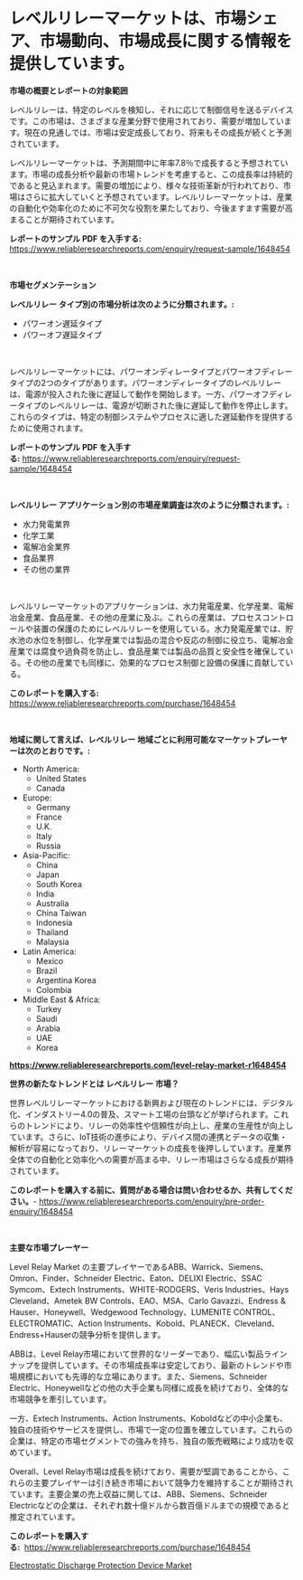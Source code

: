 <p><h1>レベルリレーマーケットは、市場シェア、市場動向、市場成長に関する情報を提供しています。</h1></p><p><strong>市場の概要とレポートの対象範囲</strong></p>
<p><p>レベルリレーは、特定のレベルを検知し、それに応じて制御信号を送るデバイスです。この市場は、さまざまな産業分野で使用されており、需要が増加しています。現在の見通しでは、市場は安定成長しており、将来もその成長が続くと予測されています。</p><p>レベルリレーマーケットは、予測期間中に年率7.8％で成長すると予想されています。市場の成長分析や最新の市場トレンドを考慮すると、この成長率は持続的であると見込まれます。需要の増加により、様々な技術革新が行われており、市場はさらに拡大していくと予想されています。レベルリレーマーケットは、産業の自動化や効率化のために不可欠な役割を果たしており、今後ますます需要が高まることが期待されています。</p></p>
<p><strong>レポートのサンプル PDF を入手する:</strong> <a href="https://www.reliableresearchreports.com/enquiry/request-sample/1648454">https://www.reliableresearchreports.com/enquiry/request-sample/1648454</a></p>
<p>&nbsp;</p>
<p><strong>市場セグメンテーション</strong></p>
<p><strong>レベルリレー タイプ別の市場分析は次のように分類されます。:</strong></p>
<p><ul><li>パワーオン遅延タイプ</li><li>パワーオフ遅延タイプ</li></ul></p>
<p>&nbsp;</p>
<p><p>レベルリレーマーケットには、パワーオンディレータイプとパワーオフディレータイプの2つのタイプがあります。パワーオンディレータイプのレベルリレーは、電源が投入された後に遅延して動作を開始します。一方、パワーオフディレータイプのレベルリレーは、電源が切断された後に遅延して動作を停止します。これらのタイプは、特定の制御システムやプロセスに適した遅延動作を提供するために使用されます。</p></p>
<p><strong>レポートのサンプル PDF を入手する:</strong>&nbsp;<a href="https://www.reliableresearchreports.com/enquiry/request-sample/1648454">https://www.reliableresearchreports.com/enquiry/request-sample/1648454</a></p>
<p>&nbsp;</p>
<p><strong> レベルリレー アプリケーション別の市場産業調査は次のように分類されます。:</strong></p>
<p><ul><li>水力発電業界</li><li>化学工業</li><li>電解冶金業界</li><li>食品業界</li><li>その他の業界</li></ul></p>
<p>&nbsp;</p>
<p><p>レベルリレーマーケットのアプリケーションは、水力発電産業、化学産業、電解冶金産業、食品産業、その他の産業に及ぶ。これらの産業は、プロセスコントロールや装置の保護のためにレベルリレーを使用している。水力発電産業では、貯水池の水位を制御し、化学産業では製品の混合や反応の制御に役立ち、電解冶金産業では腐食や過負荷を防止し、食品産業では製品の品質と安全性を確保している。その他の産業でも同様に、効果的なプロセス制御と設備の保護に貢献している。</p></p>
<p><strong>このレポートを購入する:</strong>&nbsp; <a href="https://www.reliableresearchreports.com/purchase/1648454">https://www.reliableresearchreports.com/purchase/1648454</a></p>
<p>&nbsp;</p>
<p><strong>地域に関して言えば、レベルリレー 地域ごとに利用可能なマーケットプレーヤーは次のとおりです。:</strong></p>
<p><ul>
    <li>
        North America:
        <ul>
            <li>United States</li>
            <li>Canada</li>
        </ul>
    </li>
    <li>
        Europe:
        <ul>
            <li>Germany</li>
            <li>France</li>
            <li>U.K.</li>
            <li>Italy</li>
            <li>Russia</li>
        </ul>
    </li>
    <li>
        Asia-Pacific:
        <ul>
            <li>China</li>
            <li>Japan</li>
            <li>South Korea</li>
            <li>India</li>
            <li>Australia</li>
            <li>China Taiwan</li>
            <li>Indonesia</li>
            <li>Thailand</li>
            <li>Malaysia</li>
        </ul>
    </li>
    <li>
        Latin America:
        <ul>
            <li>Mexico</li>
            <li>Brazil</li>
            <li>Argentina Korea</li>
            <li>Colombia</li>
        </ul>
    </li>
    <li>
        Middle East & Africa:
        <ul>
            <li>Turkey</li>
            <li>Saudi</li>
            <li>Arabia</li>
            <li>UAE</li>
            <li>Korea</li>
        </ul>
    </li>
    </ul></p>
<p><strong><a href="https://www.reliableresearchreports.com/level-relay-market-r1648454">https://www.reliableresearchreports.com/level-relay-market-r1648454</a></strong>&nbsp;</p>
<p><strong>世界の新たなトレンドとは レベルリレー 市場？</strong></p>
<p><p>世界レベルリレーマーケットにおける新興および現在のトレンドには、デジタル化、インダストリー4.0の普及、スマート工場の台頭などが挙げられます。これらのトレンドにより、リレーの効率性や信頼性が向上し、産業の生産性が向上しています。さらに、IoT技術の進歩により、デバイス間の連携とデータの収集・解析が容易になっており、リレーマーケットの成長を後押ししています。産業界全体での自動化と効率化への需要が高まる中、リレー市場はさらなる成長が期待されています。</p></p>
<p><strong>このレポートを購入する前に、質問がある場合は問い合わせるか、共有してください。</strong>- <a href="https://www.reliableresearchreports.com/enquiry/pre-order-enquiry/1648454">https://www.reliableresearchreports.com/enquiry/pre-order-enquiry/1648454</a></p>
<p>&nbsp;</p>
<p><strong>主要な市場プレーヤー</strong></p>
<p><p>Level Relay Market の主要プレイヤーであるABB、Warrick、Siemens、Omron、Finder、Schneider Electric、Eaton、DELIXI Electric、SSAC Symcom、Extech Instruments、WHITE-RODGERS、Veris Industries、Hays Cleveland、Ametek BW Controls、EAO、MSA、Carlo Gavazzi、Endress & Hauser、Honeywell、Wedgewood Technology、LUMENITE CONTROL、ELECTROMATIC、Action Instruments、Kobold、PLANECK、Cleveland、Endress+Hauserの競争分析を提供します。 </p><p>ABBは、Level Relay市場において世界的なリーダーであり、幅広い製品ラインナップを提供しています。その市場成長率は安定しており、最新のトレンドや市場規模においても先導的な立場にあります。また、Siemens、Schneider Electric、Honeywellなどの他の大手企業も同様に成長を続けており、全体的な市場競争を牽引しています。</p><p>一方、Extech Instruments、Action Instruments、Koboldなどの中小企業も、独自の技術やサービスを提供し、市場で一定の位置を確立しています。これらの企業は、特定の市場セグメントでの強みを持ち、独自の販売戦略により成功を収めています。</p><p>Overall、Level Relay市場は成長を続けており、需要が堅調であることから、これらの主要プレイヤーは引き続き市場において競争力を維持することが期待されています。主要企業の売上収益に関しては、ABB、Siemens、Schneider Electricなどの企業は、それぞれ数十億ドルから数百億ドルまでの規模であると推定されています。</p></p>
<p><strong>このレポートを購入する:</strong>&nbsp;&nbsp;<a href="https://www.reliableresearchreports.com/purchase/1648454">https://www.reliableresearchreports.com/purchase/1648454</a></p>
<p><p><a href="https://shimmer-gardenia-37a.notion.site/Electrostatic-Discharge-Protection-Device-Market-The-Key-To-Successful-Business-Strategy-Forecast-T-77361c216cbf4de2b9d01e7b5f5e975a">Electrostatic Discharge Protection Device Market</a></p></p>